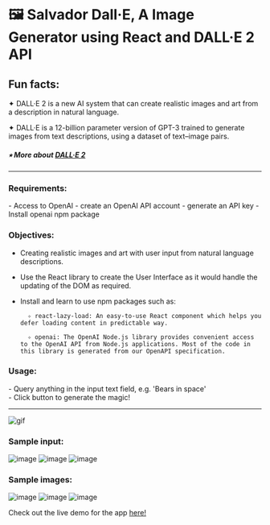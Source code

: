 # 🖼️ Salvador Dall·E, A Image Generator using React and DALL·E 2 API

## Fun facts:

✦ DALL·E 2 is a new AI system that can create realistic images and art from a description in natural language.

✦ DALL·E is a 12-billion parameter version of GPT-3 trained to generate images from text descriptions, using a dataset of text–image pairs.

##### ⭒ More about [DALL·E 2](https://openai.com/dall-e-2/)

---

<h3><b>Requirements:</b></h3>
- Access to OpenAI
    - create an OpenAI API account
    - generate an API key
- Install openai npm package

<br>

<h3><b>Objectives:</b></h3>

- Creating realistic images and art with user input from natural language descriptions.

- Use the React library to create the User Interface as it would handle the updating of the DOM as required.

- Install and learn to use npm packages such as:

        ✧ react-lazy-load: An easy-to-use React component which helps you defer loading content in predictable way.

        ✧ openai: The OpenAI Node.js library provides convenient access to the OpenAI API from Node.js applications. Most of the code in this library is generated from our OpenAPI specification.

<h3><b>Usage:</b></h3>
- Query anything in the input text field, e.g. 'Bears in space'<br>
- Click button to generate the magic!

---

![gif](sdalle.gif)

<h3><b>Sample input:</b></h3>

![image](images/sample01.png)
![image](images/sample02.png)
![image](images/sample03.png)

<h3><b>Sample images:</b></h3>

![image](images/sample04.png)
![image](images/sample05.png)
![image](images/sample06.png)

Check out the live demo for the app [here!](https://salvadordalle.vercel.app/)
